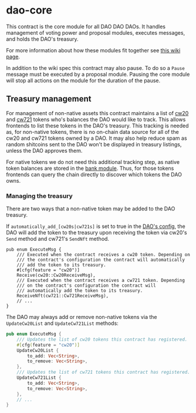 # dao-core

This contract is the core module for all DAO DAO DAOs. It handles
management of voting power and proposal modules, executes messages,
and holds the DAO's treasury.

For more information about how these modules fit together see
[this wiki page](https://github.com/DA0-DA0/dao-contracts/wiki/DAO-DAO-Contracts-Design).

In addition to the wiki spec this contract may also pause. To do so a
`Pause` message must be executed by a proposal module. Pausing the
core module will stop all actions on the module for the duration of
the pause.

## Treasury management

For management of non-native assets this contract maintains a list of
[cw20](https://github.com/CosmWasm/cw-plus/tree/1568d9f7796ef93747e5e5e45484447fddbea80b/packages/cw20)
and
[cw721](https://github.com/CosmWasm/cw-nfts/tree/c7be7aba9fb270abefee5a3696be62f2736592a0/packages/cw721)
tokens who's balances the DAO would like to track. This allows
frontends to list these tokens in the DAO's treasury. This tracking is
needed as, for non-native tokens, there is no on-chain data source for
all of the cw20 and cw721 tokens owned by a DAO. It may also help
reduce spam as random shitcoins sent to the DAO won't be displayed in
treasury listings, unless the DAO approves them.

For native tokens we do not need this additional tracking step, as
native token balances are stored in the [bank
module](https://github.com/cosmos/cosmos-sdk/tree/main/x/bank). Thus,
for those tokens frontends can query the chain directly to discover
which tokens the DAO owns.

### Managing the treasury

There are two ways that a non-native token may be added to the DAO
treasury.

If `automatically_add_[cw20s|cw721s]` is set to true in the [DAO's
config](https://github.com/DA0-DA0/dao-contracts/blob/74bd3881fdd86829e5e8b132b9952dd64f2d0737/contracts/dao-core/src/state.rs#L16-L21),
the DAO will add the token to the treasury upon receiving the token
via cw20's `Send` method and cw721's `SendNft` method.

```
pub enum ExecuteMsg {
    /// Executed when the contract receives a cw20 token. Depending on
    /// the contract's configuration the contract will automatically
    /// add the token to its treasury.
    #[cfg(feature = "cw20")]
    Receive(cw20::Cw20ReceiveMsg),
    /// Executed when the contract receives a cw721 token. Depending
    /// on the contract's configuration the contract will
    /// automatically add the token to its treasury.
    ReceiveNft(cw721::Cw721ReceiveMsg),
	// ...
}
```

The DAO may always add or remove non-native tokens via the
`UpdateCw20List` and `UpdateCw721List` methods:

```rust
pub enum ExecuteMsg {
    /// Updates the list of cw20 tokens this contract has registered.
    #[cfg(feature = "cw20")]
    UpdateCw20List {
        to_add: Vec<String>,
        to_remove: Vec<String>,
    },
    /// Updates the list of cw721 tokens this contract has registered.
    UpdateCw721List {
        to_add: Vec<String>,
        to_remove: Vec<String>,
    },
	// ...
}
```
